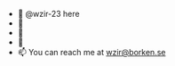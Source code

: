- 👋 @wzir-23 here
- 👀
- 🌱
- 💞️
- 📫 You can reach me at wzir@borken.se

<!---
wzir-23/wzir-23 is a ✨ special ✨ repository because its `README.md` (this file) appears on your GitHub profile.
You can click the Preview link to take a look at your changes.
--->

